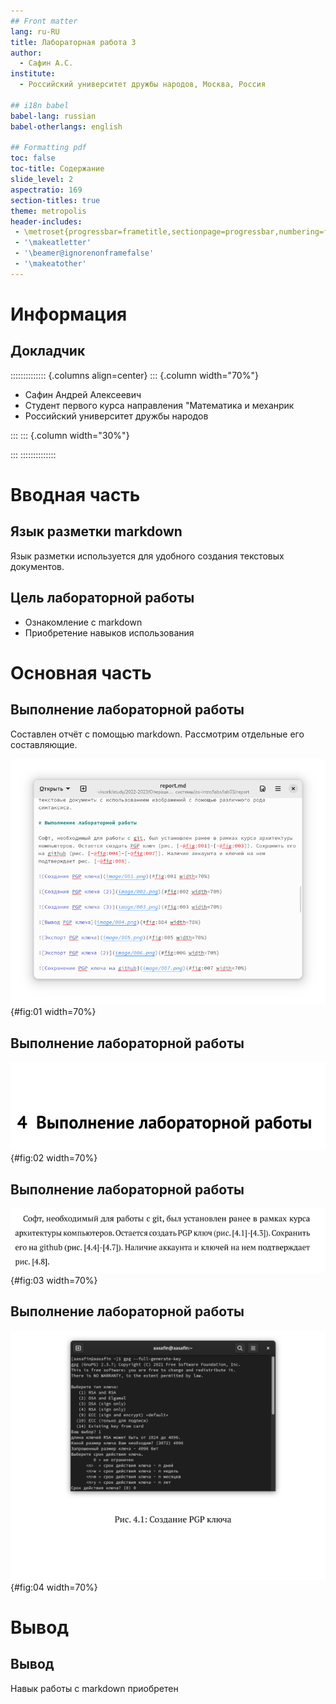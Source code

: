 ```yaml
---
## Front matter
lang: ru-RU
title: Лабораторная работа 3
author:
  - Сафин А.С.
institute:
  - Российский университет дружбы народов, Москва, Россия

## i18n babel
babel-lang: russian
babel-otherlangs: english

## Formatting pdf
toc: false
toc-title: Содержание
slide_level: 2
aspectratio: 169
section-titles: true
theme: metropolis
header-includes:
 - \metroset{progressbar=frametitle,sectionpage=progressbar,numbering=fraction}
 - '\makeatletter'
 - '\beamer@ignorenonframefalse'
 - '\makeatother'
---
```


# Информация

## Докладчик

:::::::::::::: {.columns align=center}
::: {.column width="70%"}

  * Сафин Андрей Алексеевич
  * Студент первого курса направления "Математика и механрик
  * Российский университет дружбы народов

:::
::: {.column width="30%"}

:::
::::::::::::::

# Вводная часть

## Язык разметки markdown

Язык разметки используется для удобного создания текстовых документов.

## Цель лабораторной работы

- Ознакомление с markdown
- Приобретение навыков использования

# Основная часть

## Выполнение лабораторной работы

Составлен отчёт с помощью markdown. Рассмотрим отдельные его составляющие.

![Скриншот части отчета](image/01.png){#fig:01 width=70%}

## Выполнение лабораторной работы

![Пример форматирования заголовка](image/02.png){#fig:02 width=70%}

## Выполнение лабораторной работы

![Пример форматирования текста со ссылками на рис.](image/03.png){#fig:03 width=70%}

## Выполнение лабораторной работы

![Пример форматирования изображения](image/04.png){#fig:04 width=70%}

# Вывод
## Вывод

Навык работы с markdown приобретен

